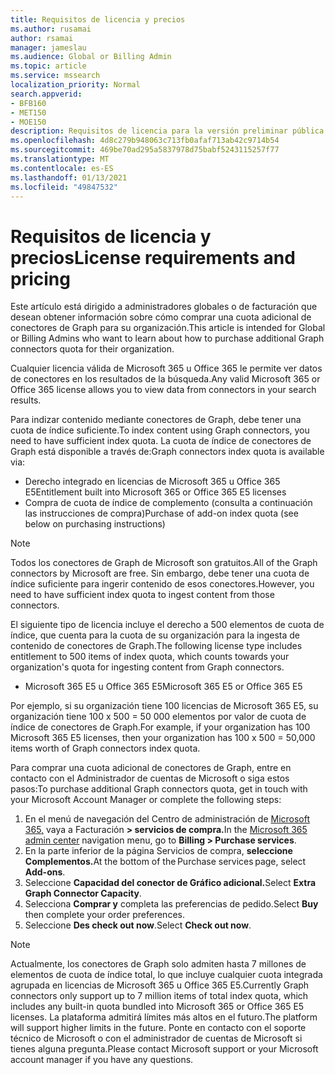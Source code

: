 ```yaml
---
title: Requisitos de licencia y precios
ms.author: rusamai
author: rsamai
manager: jameslau
ms.audience: Global or Billing Admin
ms.topic: article
ms.service: mssearch
localization_priority: Normal
search.appverid:
- BFB160
- MET150
- MOE150
description: Requisitos de licencia para la versión preliminar pública de conectores de Microsoft Graph para Microsoft Search
ms.openlocfilehash: 4d8c279b948063c713fb0afaf713ab42c9714b54
ms.sourcegitcommit: 469be70ad295a5837978d75babf5243115257f77
ms.translationtype: MT
ms.contentlocale: es-ES
ms.lasthandoff: 01/13/2021
ms.locfileid: "49847532"
---
```

# <a name="license-requirements-and-pricing"></a><span data-ttu-id="0ac73-103">Requisitos de licencia y precios</span><span class="sxs-lookup"><span data-stu-id="0ac73-103">License requirements and pricing</span></span>

<span data-ttu-id="0ac73-104">Este artículo está dirigido a administradores globales o de facturación que desean obtener información sobre cómo comprar una cuota adicional de conectores de Graph para su organización.</span><span class="sxs-lookup"><span data-stu-id="0ac73-104">This article is intended for Global or Billing Admins who want to learn about how to purchase additional Graph connectors quota for their organization.</span></span>

<span data-ttu-id="0ac73-105">Cualquier licencia válida de Microsoft 365 u Office 365 le permite ver datos de conectores en los resultados de la búsqueda.</span><span class="sxs-lookup"><span data-stu-id="0ac73-105">Any valid Microsoft 365 or Office 365 license allows you to view data from connectors in your search results.</span></span>

<span data-ttu-id="0ac73-106">Para indizar contenido mediante conectores de Graph, debe tener una cuota de índice suficiente.</span><span class="sxs-lookup"><span data-stu-id="0ac73-106">To index content using Graph connectors, you need to have sufficient index quota.</span></span> <span data-ttu-id="0ac73-107">La cuota de índice de conectores de Graph está disponible a través de:</span><span class="sxs-lookup"><span data-stu-id="0ac73-107">Graph connectors index quota is available via:</span></span>
- <span data-ttu-id="0ac73-108">Derecho integrado en licencias de Microsoft 365 u Office 365 E5</span><span class="sxs-lookup"><span data-stu-id="0ac73-108">Entitlement built into Microsoft 365 or Office 365 E5 licenses</span></span>
- <span data-ttu-id="0ac73-109">Compra de cuota de índice de complemento (consulta a continuación las instrucciones de compra)</span><span class="sxs-lookup"><span data-stu-id="0ac73-109">Purchase of add-on index quota (see below on purchasing instructions)</span></span>

>[!NOTE]
><span data-ttu-id="0ac73-110">Todos los conectores de Graph de Microsoft son gratuitos.</span><span class="sxs-lookup"><span data-stu-id="0ac73-110">All of the Graph connectors by Microsoft are free.</span></span> <span data-ttu-id="0ac73-111">Sin embargo, debe tener una cuota de índice suficiente para ingerir contenido de esos conectores.</span><span class="sxs-lookup"><span data-stu-id="0ac73-111">However, you need to have sufficient index quota to ingest content from those connectors.</span></span>

<span data-ttu-id="0ac73-112">El siguiente tipo de licencia incluye el derecho a 500 elementos de cuota de índice, que cuenta para la cuota de su organización para la ingesta de contenido de conectores de Graph.</span><span class="sxs-lookup"><span data-stu-id="0ac73-112">The following license type includes entitlement to 500 items of index quota, which counts towards your organization's quota for ingesting content from Graph connectors.</span></span>
- <span data-ttu-id="0ac73-113">Microsoft 365 E5 u Office 365 E5</span><span class="sxs-lookup"><span data-stu-id="0ac73-113">Microsoft 365 E5 or Office 365 E5</span></span>

<span data-ttu-id="0ac73-114">Por ejemplo, si su organización tiene 100 licencias de Microsoft 365 E5, su organización tiene 100 x 500 = 50 000 elementos por valor de cuota de índice de conectores de Graph.</span><span class="sxs-lookup"><span data-stu-id="0ac73-114">For example, if your organization has 100 Microsoft 365 E5 licenses, then your organization has 100 x 500 = 50,000 items worth of Graph connectors index quota.</span></span>

<span data-ttu-id="0ac73-115">Para comprar una cuota adicional de conectores de Graph, entre en contacto con el Administrador de cuentas de Microsoft o siga estos pasos:</span><span class="sxs-lookup"><span data-stu-id="0ac73-115">To purchase additional Graph connectors quota, get in touch with your Microsoft Account Manager or complete the following steps:</span></span>

1. <span data-ttu-id="0ac73-116">En el menú de navegación del Centro de administración de [Microsoft 365,](https://admin.microsoft.com) vaya a Facturación **> servicios de compra.**</span><span class="sxs-lookup"><span data-stu-id="0ac73-116">In the [Microsoft 365 admin center](https://admin.microsoft.com) navigation menu, go to **Billing > Purchase services**.</span></span>
2. <span data-ttu-id="0ac73-117">En la parte inferior de la página Servicios de compra, **seleccione Complementos.**</span><span class="sxs-lookup"><span data-stu-id="0ac73-117">At the bottom of the Purchase services page, select **Add-ons**.</span></span>
3. <span data-ttu-id="0ac73-118">Seleccione **Capacidad del conector de Gráfico adicional.**</span><span class="sxs-lookup"><span data-stu-id="0ac73-118">Select **Extra Graph Connector Capacity**.</span></span>
4. <span data-ttu-id="0ac73-119">Selecciona **Comprar y** completa las preferencias de pedido.</span><span class="sxs-lookup"><span data-stu-id="0ac73-119">Select **Buy** then complete your order preferences.</span></span>
5. <span data-ttu-id="0ac73-120">Seleccione **Des check out now**.</span><span class="sxs-lookup"><span data-stu-id="0ac73-120">Select **Check out now**.</span></span>

>[!NOTE]
><span data-ttu-id="0ac73-121">Actualmente, los conectores de Graph solo admiten hasta 7 millones de elementos de cuota de índice total, lo que incluye cualquier cuota integrada agrupada en licencias de Microsoft 365 u Office 365 E5.</span><span class="sxs-lookup"><span data-stu-id="0ac73-121">Currently Graph connectors only support up to 7 million items of total index quota, which includes any built-in quota bundled into Microsoft 365 or Office 365 E5 licenses.</span></span> <span data-ttu-id="0ac73-122">La plataforma admitirá límites más altos en el futuro.</span><span class="sxs-lookup"><span data-stu-id="0ac73-122">The platform will support higher limits in the future.</span></span> <span data-ttu-id="0ac73-123">Ponte en contacto con el soporte técnico de Microsoft o con el administrador de cuentas de Microsoft si tienes alguna pregunta.</span><span class="sxs-lookup"><span data-stu-id="0ac73-123">Please contact Microsoft support or your Microsoft account manager if you have any questions.</span></span>

